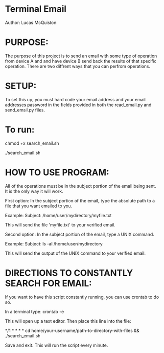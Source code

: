 # Terminal Email

Author: Lucas McQuiston

# PURPOSE:
The purpose of this project is to send an email with some type of operation from
device A and and have device B send back the results of that specific operation.
There are two diffrent ways that you can perfrom operations.


# SETUP:
To set this up, you must hard code your email address and your email addresses
password in the fields provided in both the read_email.py and send_email.py
files.

# To run:
chmod +x search_email.sh

./search_email.sh


# HOW TO USE PROGRAM: 
All of the operations must be in the subject portion of the email being sent. It
is the only way it will work.

First option:
In the subject portion of the email, type the absolute path to a file that you
want emailed to you.

Example:
Subject: /home/user/mydirectory/myfile.txt

This will send the file 'myfile.txt' to your verified email.


Second option:
In the subject portion of the email, type a UNIX command.

Example:
Subject: ls -al /home/user/mydirectory

This will send the output of the UNIX command to your verified email.


# DIRECTIONS TO CONSTANTLY SEARCH FOR EMAIL:
If you want to have this script constantly running, you can use crontab to do so.

In a terminal type:
crontab -e

This will open up a text editor. Then place this line into the file:

*/1 * * * *  cd home/your-username/path-to-directory-with-files && ./search_email.sh

Save and exit.
This will run the script every minute.
